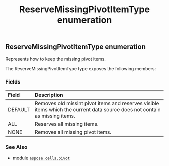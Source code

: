 ﻿---
title: ReserveMissingPivotItemType enumeration
second_title: Aspose.Cells for Python via .NET API References
description: 
type: docs
weight: 400
url: /aspose.cells.pivot/reservemissingpivotitemtype/
is_root: false
---

## ReserveMissingPivotItemType enumeration

Represents how to keep the missing pivot items.



The ReserveMissingPivotItemType type exposes the following members:

### Fields
| Field | Description |
| :- | :- |
| DEFAULT | Removes old missint pivot items and reserves visible items which the current data source does not contain as missing items. |
| ALL | Reserves all missing items. |
| NONE | Removes all missing pivot items. |



### See Also
* module [`aspose.cells.pivot`](..)
